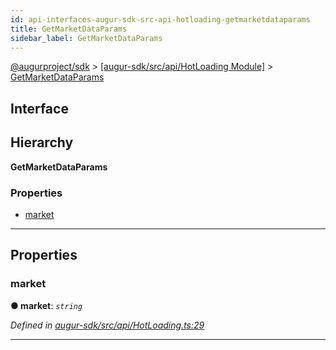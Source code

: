 ```yaml
---
id: api-interfaces-augur-sdk-src-api-hotloading-getmarketdataparams
title: GetMarketDataParams
sidebar_label: GetMarketDataParams
---
```


[@augurproject/sdk](api-readme.md) > [[augur-sdk/src/api/HotLoading Module]](api-modules-augur-sdk-src-api-hotloading-module.md) > [GetMarketDataParams](api-interfaces-augur-sdk-src-api-hotloading-getmarketdataparams.md)

## Interface

## Hierarchy

**GetMarketDataParams**

### Properties

* [market](api-interfaces-augur-sdk-src-api-hotloading-getmarketdataparams.md#market)

---

## Properties

<a id="market"></a>

###  market

**● market**: *`string`*

*Defined in [augur-sdk/src/api/HotLoading.ts:29](https://github.com/AugurProject/augur/blob/0787bf1a23/packages/augur-sdk/src/api/HotLoading.ts#L29)*

___

